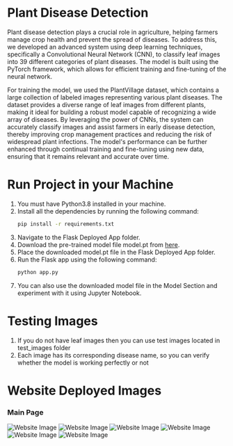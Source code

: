 ﻿# Plant Disease Detection
 Plant disease detection plays a crucial role in agriculture, helping farmers manage crop health and prevent the spread of diseases. To address this, we developed an advanced system using deep learning techniques, specifically a Convolutional Neural Network (CNN), to classify leaf images into 39 different categories of plant diseases. The model is built using the PyTorch framework, which allows for efficient training and fine-tuning of the neural network.

For training the model, we used the PlantVillage dataset, which contains a large collection of labeled images representing various plant diseases. The dataset provides a diverse range of leaf images from different plants, making it ideal for building a robust model capable of recognizing a wide array of diseases. By leveraging the power of CNNs, the system can accurately classify images and assist farmers in early disease detection, thereby improving crop management practices and reducing the risk of widespread plant infections. The model's performance can be further enhanced through continual training and fine-tuning using new data, ensuring that it remains relevant and accurate over time.
# Run Project in your Machine
1. You must have Python3.8 installed in your machine.
2. Install all the dependencies by running the following command:
   ```bash
   pip install -r requirements.txt
3. Navigate to the Flask Deployed App folder.
4. Download the pre-trained model file model.pt from [here](https://drive.google.com/file/d/1CAFW-rcJ5V2KRQdYu34UPMajPNFIFuQ7/view?usp=sharing).
5. Place the downloaded model.pt file in the Flask Deployed App folder.
6. Run the Flask app using the following command:
   ```bash
   python app.py
7. You can also use the downloaded model file in the Model Section and experiment with it using Jupyter Notebook.
# Testing Images
1. If you do not have leaf images then you can use test images located in test_images folder
2. Each image has its corresponding disease name, so you can verify whether the model is working perfectly or not
# Website Deployed Images
### Main Page

![Website Image](Website%20Image/Image_1.png)
![Website Image](Website%20Image/Image_2.png)
![Website Image](Website%20Image/Image_3.png)
![Website Image](Website%20Image/Image_4.png)
![Website Image](Website%20Image/Image_5.png)
![Website Image](Website%20Image/Image_6.png)
